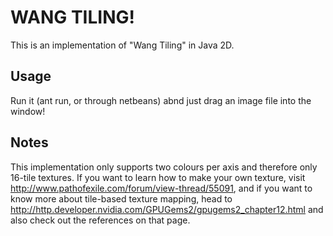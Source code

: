 WANG TILING!
============

This is an implementation of "Wang Tiling" in Java 2D.

Usage
-----

Run it (ant run, or through netbeans) abnd just drag an image file into the window!

Notes
-----

This implementation only supports two colours per axis and therefore only 16-tile textures. If you want to learn how to make your own texture, visit http://www.pathofexile.com/forum/view-thread/55091, and if you want to know more about tile-based texture mapping, head to http://http.developer.nvidia.com/GPUGems2/gpugems2_chapter12.html and also check out the references on that page.